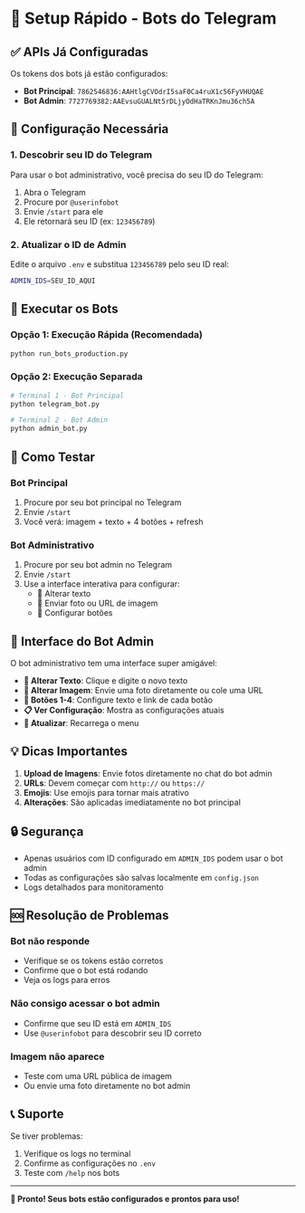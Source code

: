 # 🚀 Setup Rápido - Bots do Telegram

## ✅ APIs Já Configuradas

Os tokens dos bots já estão configurados:

- **Bot Principal**: `7862546836:AAHtlgCVOdrI5saF0Ca4ruX1c56FyVHUQAE`
- **Bot Admin**: `7727769382:AAEvsuGUALNt5rDLjyOdHaTRKnJmu36ch5A`

## 🔧 Configuração Necessária

### 1. Descobrir seu ID do Telegram

Para usar o bot administrativo, você precisa do seu ID do Telegram:

1. Abra o Telegram
2. Procure por `@userinfobot`
3. Envie `/start` para ele
4. Ele retornará seu ID (ex: `123456789`)

### 2. Atualizar o ID de Admin

Edite o arquivo `.env` e substitua `123456789` pelo seu ID real:

```bash
ADMIN_IDS=SEU_ID_AQUI
```

## 🚀 Executar os Bots

### Opção 1: Execução Rápida (Recomendada)
```bash
python run_bots_production.py
```

### Opção 2: Execução Separada
```bash
# Terminal 1 - Bot Principal
python telegram_bot.py

# Terminal 2 - Bot Admin
python admin_bot.py
```

## 📱 Como Testar

### Bot Principal
1. Procure por seu bot principal no Telegram
2. Envie `/start`
3. Você verá: imagem + texto + 4 botões + refresh

### Bot Administrativo
1. Procure por seu bot admin no Telegram
2. Envie `/start`
3. Use a interface interativa para configurar:
   - 📝 Alterar texto
   - 📸 Enviar foto ou URL de imagem
   - 🔘 Configurar botões

## 🎯 Interface do Bot Admin

O bot administrativo tem uma interface super amigável:

- **📝 Alterar Texto**: Clique e digite o novo texto
- **📸 Alterar Imagem**: Envie uma foto diretamente ou cole uma URL
- **🔘 Botões 1-4**: Configure texto e link de cada botão
- **📋 Ver Configuração**: Mostra as configurações atuais
- **🔄 Atualizar**: Recarrega o menu

## 💡 Dicas Importantes

1. **Upload de Imagens**: Envie fotos diretamente no chat do bot admin
2. **URLs**: Devem começar com `http://` ou `https://`
3. **Emojis**: Use emojis para tornar mais atrativo
4. **Alterações**: São aplicadas imediatamente no bot principal

## 🔒 Segurança

- Apenas usuários com ID configurado em `ADMIN_IDS` podem usar o bot admin
- Todas as configurações são salvas localmente em `config.json`
- Logs detalhados para monitoramento

## 🆘 Resolução de Problemas

### Bot não responde
- Verifique se os tokens estão corretos
- Confirme que o bot está rodando
- Veja os logs para erros

### Não consigo acessar o bot admin
- Confirme que seu ID está em `ADMIN_IDS`
- Use `@userinfobot` para descobrir seu ID correto

### Imagem não aparece
- Teste com uma URL pública de imagem
- Ou envie uma foto diretamente no bot admin

## 📞 Suporte

Se tiver problemas:
1. Verifique os logs no terminal
2. Confirme as configurações no `.env`
3. Teste com `/help` nos bots

---

**🎉 Pronto! Seus bots estão configurados e prontos para uso!**